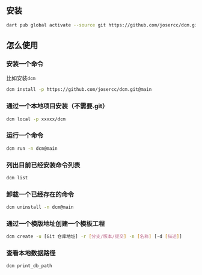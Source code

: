 
## 安装

```bash
dart pub global activate --source git https://github.com/josercc/dcm.git
```

## 怎么使用

### 安装一个命令

比如安装`dcm`

```bash
dcm install -p https://github.com/josercc/dcm.git@main
```

### 通过一个本地项目安装（不需要.git）

```bash
dcm local -p xxxxx/dcm 
```

### 运行一个命令

```bash
dcm run -n dcm@main
```

### 列出目前已经安装命令列表

```bash
dcm list
```

### 卸载一个已经存在的命令
```bash
dcm uninstall -n dcm@main
```

### 通过一个模版地址创建一个模板工程
```bash
dcm create -u [Git 仓库地址] -r [分支/版本/提交] -n [名称] [-d [描述]]
```

### 查看本地数据路径
```bash
dcm print_db_path
```